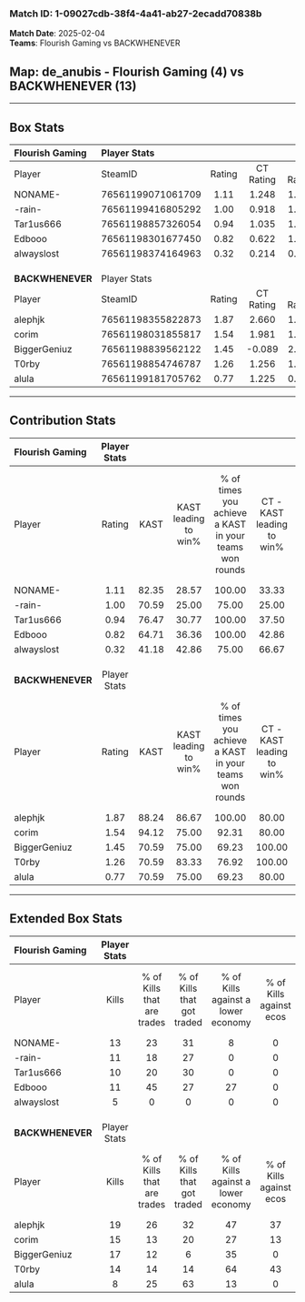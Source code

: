 ### Match ID: 1-09027cdb-38f4-4a41-ab27-2ecadd70838b  
**Match Date**: 2025-02-04  
**Teams**: Flourish Gaming vs BACKWHENEVER  

## **Map**: de_anubis - Flourish Gaming (4) vs BACKWHENEVER (13)  
---  

## Box Stats  

| **Flourish Gaming** | Player Stats      |        |           |          |       |       |       |         |        |      |     |
| :- | :- | :-: | :-: | :-: | :-: | :-: | :-: | :-: | :-: | :-: | :-: |
| Player              | SteamID           | Rating | CT Rating | T Rating | KAST  |  ADR  | Kills | Assists | Deaths | K/D  | HS% |
| NONAME-             | 76561199071061709 |  1.11  |   1.248   |  1.327   | 82.35 | 76.1  |  13   |    3    |   15   | 0.87 | 61  |
| -rain-              | 76561199416805292 |  1.00  |   0.918   |  1.663   | 70.59 | 95.0  |  11   |    6    |   15   | 0.73 | 45  |
| Tar1us666           | 76561198857326054 |  0.94  |   1.035   |  1.132   | 76.47 | 79.7  |  10   |    4    |   15   | 0.67 | 70  |
| Edbooo              | 76561198301677450 |  0.82  |   0.622   |  1.495   | 64.71 | 48.7  |  11   |    1    |   14   | 0.79 | 54  |
| alwayslost          | 76561198374164963 |  0.32  |   0.214   |  0.777   | 41.18 | 40.1  |   5   |    2    |   14   | 0.36 | 80  |
|                     |                   |        |           |          |       |       |       |         |        |      |     |
|                     |                   |        |           |          |       |       |       |         |        |      |     |
|                     |                   |        |           |          |       |       |       |         |        |      |     |
| **BACKWHENEVER**    | Player Stats      |        |           |          |       |       |       |         |        |      |     |
| Player              | SteamID           | Rating | CT Rating | T Rating | KAST  |  ADR  | Kills | Assists | Deaths | K/D  | HS% |
| alephjk             | 76561198355822873 |  1.87  |   2.660   |  1.585   | 88.24 | 111.3 |  19   |    5    |   6    | 3.17 | 52  |
| corim               | 76561198031855817 |  1.54  |   1.981   |  1.582   | 94.12 | 106.0 |  15   |    1    |   10   | 1.50 | 73  |
| BiggerGeniuz        | 76561198839562122 |  1.45  |  -0.089   |  2.185   | 70.59 | 92.1  |  17   |    0    |   9    | 1.89 | 17  |
| T0rby               | 76561198854746787 |  1.26  |   1.256   |  1.349   | 70.59 | 102.8 |  14   |    3    |   12   | 1.17 | 57  |
| alula               | 76561199181705762 |  0.77  |   1.225   |  0.711   | 70.59 | 52.8  |   8   |    4    |   13   | 0.62 | 37  |
---  

## Contribution Stats  

| **Flourish Gaming** | Player Stats |       |                      |                                                        |                           |                                                             |                          |                                                            |
| :- | :-: | :-: | :-: | :-: | :-: | :-: | :-: | :-: |
| Player              |    Rating    | KAST  | KAST leading to win% | % of times you achieve a KAST in your teams won rounds | CT - KAST leading to win% | CT - % of times you achieve a KAST in your teams won rounds | T - KAST leading to win% | T - % of times you achieve a KAST in your teams won rounds |
| NONAME-             |     1.11     | 82.35 |        28.57         |                         100.00                         |           33.33           |                           100.00                            |          20.00           |                           100.00                           |
| -rain-              |     1.00     | 70.59 |        25.00         |                         75.00                          |           25.00           |                            66.67                            |          25.00           |                           100.00                           |
| Tar1us666           |     0.94     | 76.47 |        30.77         |                         100.00                         |           37.50           |                           100.00                            |          20.00           |                           100.00                           |
| Edbooo              |     0.82     | 64.71 |        36.36         |                         100.00                         |           42.86           |                           100.00                            |          25.00           |                           100.00                           |
| alwayslost          |     0.32     | 41.18 |        42.86         |                         75.00                          |           66.67           |                            66.67                            |          25.00           |                           100.00                           |
|                     |              |       |                      |                                                        |                           |                                                             |                          |                                                            |
|                     |              |       |                      |                                                        |                           |                                                             |                          |                                                            |
|                     |              |       |                      |                                                        |                           |                                                             |                          |                                                            |
| **BACKWHENEVER**    | Player Stats |       |                      |                                                        |                           |                                                             |                          |                                                            |
| Player              |    Rating    | KAST  | KAST leading to win% | % of times you achieve a KAST in your teams won rounds | CT - KAST leading to win% | CT - % of times you achieve a KAST in your teams won rounds | T - KAST leading to win% | T - % of times you achieve a KAST in your teams won rounds |
| alephjk             |     1.87     | 88.24 |        86.67         |                         100.00                         |           80.00           |                           100.00                            |          90.00           |                           100.00                           |
| corim               |     1.54     | 94.12 |        75.00         |                         92.31                          |           80.00           |                           100.00                            |          72.73           |                           88.89                            |
| BiggerGeniuz        |     1.45     | 70.59 |        75.00         |                         69.23                          |          100.00           |                            25.00                            |          72.73           |                           88.89                            |
| T0rby               |     1.26     | 70.59 |        83.33         |                         76.92                          |          100.00           |                           100.00                            |          75.00           |                           66.67                            |
| alula               |     0.77     | 70.59 |        75.00         |                         69.23                          |           80.00           |                           100.00                            |          71.43           |                           55.56                            |
---  

## Extended Box Stats  

| **Flourish Gaming** | Player Stats |                            |                            |                                    |                         |                              |                                 |        |                             |                                     |                          |                               |                            |
| :- | :-: | :-: | :-: | :-: | :-: | :-: | :-: | :-: | :-: | :-: | :-: | :-: | :-: |
| Player              |    Kills     | % of Kills that are trades | % of Kills that got traded | % of Kills against a lower economy | % of Kills against ecos | % of Kills that are flawless | % of Kills that are close duels | Deaths | % of Deaths that get traded | % of Deaths against a lower economy | % of Deaths against ecos | % of Deaths that are flawless | % of Deaths that are close |
| NONAME-             |      13      |             23             |             31             |                 8                  |            0            |              69              |                8                |   15   |             33              |                  7                  |            0             |              53               |             13             |
| -rain-              |      11      |             18             |             27             |                 0                  |            0            |              64              |                9                |   15   |             27              |                  7                  |            0             |              40               |             13             |
| Tar1us666           |      10      |             20             |             30             |                 0                  |            0            |              50              |                0                |   15   |             27              |                  7                  |            0             |              67               |             13             |
| Edbooo              |      11      |             45             |             27             |                 27                 |            0            |              55              |                0                |   14   |             14              |                  7                  |            0             |              71               |             7              |
| alwayslost          |      5       |             0              |             0              |                 0                  |            0            |              60              |               20                |   14   |             14              |                  7                  |            0             |              79               |             7              |
|                     |              |                            |                            |                                    |                         |                              |                                 |        |                             |                                     |                          |                               |                            |
|                     |              |                            |                            |                                    |                         |                              |                                 |        |                             |                                     |                          |                               |                            |
|                     |              |                            |                            |                                    |                         |                              |                                 |        |                             |                                     |                          |                               |                            |
| **BACKWHENEVER**    | Player Stats |                            |                            |                                    |                         |                              |                                 |        |                             |                                     |                          |                               |                            |
| Player              |    Kills     | % of Kills that are trades | % of Kills that got traded | % of Kills against a lower economy | % of Kills against ecos | % of Kills that are flawless | % of Kills that are close duels | Deaths | % of Deaths that get traded | % of Deaths against a lower economy | % of Deaths against ecos | % of Deaths that are flawless | % of Deaths that are close |
| alephjk             |      19      |             26             |             32             |                 47                 |           37            |              42              |               11                |   6    |             17              |                 33                  |            17            |              50               |             0              |
| corim               |      15      |             13             |             20             |                 27                 |           13            |              73              |               20                |   10   |             50              |                 30                  |            10            |              60               |             20             |
| BiggerGeniuz        |      17      |             12             |             6              |                 35                 |            0            |              53              |               12                |   9    |             22              |                 33                  |            11            |              100              |             0              |
| T0rby               |      14      |             14             |             14             |                 64                 |           43            |              79              |                7                |   12   |             17              |                 25                  |            8             |              50               |             8              |
| alula               |      8       |             25             |             63             |                 13                 |            0            |              75              |                0                |   13   |             23              |                 31                  |            15            |              46               |             0              |
